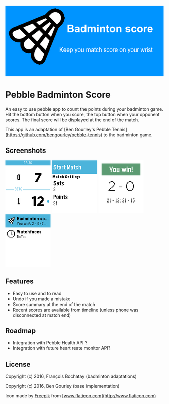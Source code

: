 ![Match screenshot](https://raw.githubusercontent.com/FraBoCH/pebble-badminton/master/graphics/banner.png)

# Pebble Badminton Score

An easy to use pebble app to count the points during your badminton game. Hit the bottom button when you score, the top button when your opponent scores. The final score will be displayed at the end of the match.

This app is an adaptation of [Ben Gourley's Pebble Tennis] (https://github.com/bengourley/pebble-tennis) to the badminton game. 

## Screenshots

![Match screenshot](https://raw.githubusercontent.com/FraBoCH/pebble-badminton/master/graphics/match.png) ![Menu screenhot](https://raw.githubusercontent.com/FraBoCH/pebble-badminton/master/graphics/menu.png) ![Result screenshot](https://raw.githubusercontent.com/FraBoCH/pebble-badminton/master/graphics/summary.png)
![Appglance screenshot](https://raw.githubusercontent.com/FraBoCH/pebble-badminton/master/graphics/app-launcher.png)

## Features

- Easy to use and to read
- Undo if you made a mistake
- Score summary at the end of the match
- Recent scores are available from timeline (unless phone was disconnected at match end)

## Roadmap
- Integration with Pebble Health API ?
- Integration with future heart reate monitor API?

## License

Copyright (c) 2016, François Bochatay (badminton adaptations)

Copyright (c) 2016, Ben Gourley (base implementation)

Icon made by [Freepik](http://www.freepik.com) from [www.flaticon.com](http://www.flaticon.com)
